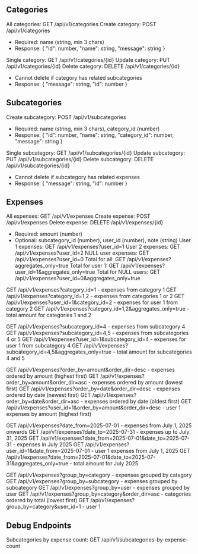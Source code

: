 ## Categories

All categories: GET /api/v1/categories
Create category: POST /api/v1/categories

- Required: name (string, min 3 chars)
- Response: { "id": number, "name": string, "message": string }

Single category: GET /api/v1/categories/{id}
Update category: PUT /api/v1/categories/{id}
Delete category: DELETE /api/v1/categories/{id}

- Cannot delete if category has related subcategories
- Response: { "message": string, "id": number }

## Subcategories

Create subcategory: POST /api/v1/subcategories

- Required: name (string, min 3 chars), category_id (number)
- Response: { "id": number, "name": string, "category_id": number, "message": string }

Single subcategory: GET /api/v1/subcategories/{id}
Update subcategory: PUT /api/v1/subcategories/{id}
Delete subcategory: DELETE /api/v1/subcategories/{id}

- Cannot delete if subcategory has related expenses
- Response: { "message": string, "id": number }

## Expenses

All expenses: GET /api/v1/expenses
Create expense: POST /api/v1/expenses
Delete expense: DELETE /api/v1/expenses/{id}

- Required: amount (number)
- Optional: subcategory_id (number), user_id (number), note (string)
  User 1 expenses: GET /api/v1/expenses?user_id=1
  User 2 expenses: GET /api/v1/expenses?user_id=2
  NULL user expenses: GET /api/v1/expenses?user_id=0
  Total for all: GET /api/v1/expenses?aggregates_only=true
  Total for user 1: GET /api/v1/expenses?user_id=1&aggregates_only=true
  Total for NULL users: GET /api/v1/expenses?user_id=0&aggregates_only=true

GET /api/v1/expenses?category_id=1 - expenses from category 1
GET /api/v1/expenses?category_id=1,2 - expenses from categories 1 or 2
GET /api/v1/expenses?user_id=1&category_id=2 - expenses for user 1 from category 2
GET /api/v1/expenses?category_id=1,2&aggregates_only=true - total amount for categories 1 and 2

GET /api/v1/expenses?subcategory_id=4 - expenses from subcategory 4
GET /api/v1/expenses?subcategory_id=4,5 - expenses from subcategories 4 or 5
GET /api/v1/expenses?user_id=1&subcategory_id=4 - expenses for user 1 from subcategory 4
GET /api/v1/expenses?subcategory_id=4,5&aggregates_only=true - total amount for subcategories 4 and 5

GET /api/v1/expenses?order_by=amount&order_dir=desc - expenses ordered by amount (highest first)
GET /api/v1/expenses?order_by=amount&order_dir=asc - expenses ordered by amount (lowest first)
GET /api/v1/expenses?order_by=date&order_dir=desc - expenses ordered by date (newest first)
GET /api/v1/expenses?order_by=date&order_dir=asc - expenses ordered by date (oldest first)
GET /api/v1/expenses?user_id=1&order_by=amount&order_dir=desc - user 1 expenses by amount (highest first)

GET /api/v1/expenses?date_from=2025-07-01 - expenses from July 1, 2025 onwards
GET /api/v1/expenses?date_to=2025-07-31 - expenses up to July 31, 2025
GET /api/v1/expenses?date_from=2025-07-01&date_to=2025-07-31 - expenses in July 2025
GET /api/v1/expenses?user_id=1&date_from=2025-07-01 - user 1 expenses from July 1, 2025
GET /api/v1/expenses?date_from=2025-07-01&date_to=2025-07-31&aggregates_only=true - total amount for July 2025

GET /api/v1/expenses?group_by=category - expenses grouped by category
GET /api/v1/expenses?group_by=subcategory - expenses grouped by subcategory
GET /api/v1/expenses?group_by=user - expenses grouped by user
GET /api/v1/expenses?group_by=category&order_dir=asc - categories ordered by total (lowest first)
GET /api/v1/expenses?group_by=category&user_id=1 - user 1

## Debug Endpoints

Subcategories by expense count: GET /api/v1/subcategories-by-expense-count
